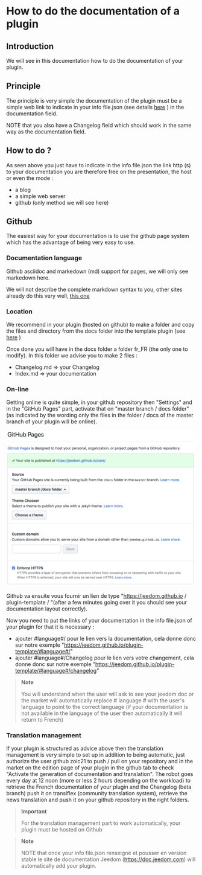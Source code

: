 # How to do the documentation of a plugin

## Introduction

We will see in this documentation how to do the documentation of your plugin.

## Principle

The principle is very simple the documentation of the plugin must be a simple web link to indicate in your info file.json (see details [here](https://doc.jeedom.com/en_US/dev/structure_info_json) ) in the documentation field.

NOTE that you also have a Changelog field which should work in the same way as the documentation field.

## How to do ?

As seen above you just have to indicate in the info file.json the link http (s) to your documentation you are therefore free on the presentation, the host or even the mode : 

- a blog
- a simple web server
- github (only method we will see here)

## Github

The easiest way for your documentation is to use the github page system which has the advantage of being very easy to use.

### Documentation language

Github asciidoc and markedown (md) support for pages, we will only see markedown here.

We will not describe the complete markdown syntax to you, other sites already do this very well, [this one](https://guides.github.com/pdfs/markdown-cheatsheet-online.pdf)

### Location

We recommend in your plugin (hosted on github) to make a folder and copy the files and directory from the docs folder into the template plugin (see [here](https://github.com/jeedom/plugin-template/tree/master/docs) )

Once done you will have in the docs folder a folder fr_FR (the only one to modify). In this folder we advise you to make 2 files : 

- Changelog.md => your Changelog
- Index.md => your documentation

### On-line

Getting online is quite simple, in your github repository then "Settings" and in the "GitHub Pages" part, activate that on "master branch / docs folder" (as indicated by the wording only the files in the folder / docs of the master branch of your plugin will be online). 

![doc-github](images/tutoDoc.png)

Github va ensuite vous fournir un lien de type "https://jeedom.github.io / plugin-template / "(after a few minutes going over it you should see your documentation layout correctly).

Now you need to put the links of your documentation in the info file.json of your plugin for that it is necessary : 

- ajouter #language#/ pour le lien vers la documentation, cela donne donc sur notre exemple "https://jeedom.github.io/plugin-template/#language#/"
- ajouter #language#/Changelog pour le lien vers votre changement, cela donne donc sur notre exemple "https://jeedom.github.io/plugin-template/#language#/changelog"

> **Note**
>
> You will understand when the user will ask to see your jeedom doc or the market will automatically replace # language # with the user's language to point to the correct language (if your documentation is not available in the language of the user then automatically it will return to French)

### Translation management

If your plugin is structured as advice above then the translation management is very simple to set up in addition to being automatic, just authorize the user github zoic21 to push / pull on your repository and in the market on the edition page of your plugin in the github tab to check "Activate the generation of documentation and translation". The robot goes every day at 12 noon (more or less 2 hours depending on the workload) to retrieve the French documentation of your plugin and the Changelog (beta branch) push it on transiflex (community translation system), retrieve the news translation and push it on your github repository in the right folders.


> **Important**
>
> For the translation management part to work automatically, your plugin must be hosted on Github

> **Note**
>
> NOTE that once your info file.json renseigné et pousser en version stable le site de documentation Jeedom (https://doc.jeedom.com) will automatically add your plugin.
